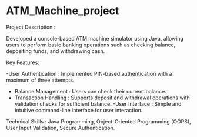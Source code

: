# ATM_Machine_project

Project Description :

Developed a console-based ATM machine simulator using Java, allowing users to perform basic banking operations such as checking balance, depositing funds, and withdrawing cash.

Key Features:


-User Authentication : 
Implemented PIN-based authentication with a maximum of three attempts.
- Balance Management :
Users can check their current balance.
- Transaction Handling :
 Supports deposit and withdrawal operations with validation checks for sufficient balance.
-User Interface :
Simple and intuitive command-line interface for user interaction.

Technical Skills : 
Java Programming, Object-Oriented Programming (OOPS), User Input Validation, Secure Authentication.
